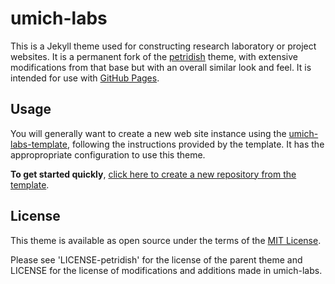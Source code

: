 # umich-labs

This is a Jekyll theme used for constructing research laboratory or project websites.
It is a permanent fork of the [petridish](https://github.com/peterdesmet/petridish) theme, with extensive modifications from that base but with an overall similar look and feel.
It is intended for use with [GitHub Pages](https://docs.github.com/en/pages/getting-started-with-github-pages/about-github-pages).

## Usage

You will generally want to create a new web site instance using the 
[umich-labs-template](https://github.com/wilsonte-umich/umich-labs-template),
following the instructions provided by the template. 
It has the appropropriate configuration to use this theme.

**To get started quickly**, [click here to create a new repository from the template](https://github.com/wilsonte-umich/umich-labs-template/generate).

## License

This theme is available as open source under the terms of the [MIT License](http://opensource.org/licenses/MIT).

Please see 'LICENSE-petridish' for the license of the parent theme 
and LICENSE for the license of modifications and additions made in umich-labs.
